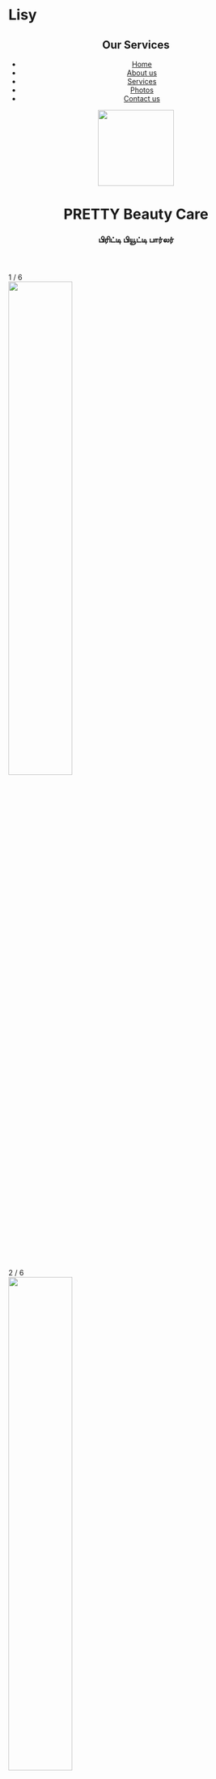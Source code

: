 # Lisy
<!DOCTYPE html>
<html>
<head>
	<meta charset="utf-8">
	<meta name="viewport" content="width=device-width, initial-scale=1">
	<title>sample website</title>
	<link rel="stylesheet" type="text/css" href="html\css\style.css">
	<link rel="stylesheet" type="text/css" href="html\jss\style jes.js">
</head>
<body>
	<header>
		<div class="box">
		<h2>Our Services</h2>
		<ul>
			<li><a href="">Home</a></li>
			<li><a href="">About us</a></li>
			<li><a href="">Services</a></li>
			<li><a href="">Photos</a></li>
			<li><a href="">Contact us</a></li>
		</ul>
	</div>
	 	<div class="logo">
	 		<img src="C:\Users\dhanishlass\Desktop\html\images\myPhoto.jpg"height="150" width="150">
	 		<h1 class="para">PRETTY Beauty Care</h1>
	<h3 class="para1">பிரிட்டி பியூட்டி பார்லர்</h3></div>
	</header>
	
<!-- Container for the image gallery -->
<div class="container">

  <!-- Full-width images with number text -->
  <div class="mySlides">
    <div class="numbertext">1 / 6</div>
      <img src="C:\Users\dhanishlass\Desktop\html\images\bridal 1.jpeg" style="width:50%" height="50%">
  </div>

  <div class="mySlides">
    <div class="numbertext">2 / 6</div>
      <img src="C:\Users\dhanishlass\Desktop\html\images\bridal poo.jpeg" style="width:50%"height="50%">
  </div>

  <div class="mySlides">
    <div class="numbertext">3 / 6</div>
      <img src="C:\Users\dhanishlass\Desktop\html\images\model look 2.jpeg" style="width:50%"height="50%">
  </div>

  <div class="mySlides">
    <div class="numbertext">4 / 6</div>
      <img src="C:\Users\dhanishlass\Desktop\html\images\model look 1.jpeg" style="width:50%" height="50%">
  </div>

  <div class="mySlides">
    <div class="numbertext">5 / 6</div>
      <img src="C:\Users\dhanishlass\Desktop\html\images\baby shower.jpeg" style="width:50%" height="50%">
  </div>

  <div class="mySlides">
    <div class="numbertext">6 / 6</div>
      <img src="C:\Users\dhanishlass\Desktop\html\images\reception look.jpeg" style="width:50%"height="50%">
  </div>
  <div class="mySlides">
    <div class="numbertext">6 / 6</div>
      <img src="C:\Users\dhanishlass\Desktop\html\images\puperty make ovr.jpeg" style="width:50%"height="50%">
  </div>

  <!-- Next and previous buttons -->
  <a class="prev" onclick="plusSlides(-1)">&#10094;</a>
  <a class="next" onclick="plusSlides(1)">&#10095;</a>

  <!-- Image text -->
  <div class="caption-container">
    <p id="caption"></p>
  </div>

  <!-- Thumbnail images -->
  <div class="row">
    <div class="column">
      <img class="demo cursor" src="C:\Users\dhanishlass\Desktop\html\images\bridal 1.jpeg" style="width:100%" onclick="currentSlide(1)" alt="The Woods">
    </div>
    <div class="column">
      <img class="demo cursor" src="C:\Users\dhanishlass\Desktop\html\images\bridal poo.jpeg" style="width:100%" onclick="currentSlide(2)" alt="bridal look">
    </div>
    <div class="column">
      <img class="demo cursor" src="C:\Users\dhanishlass\Desktop\html\images\model look 2.jpeg" style="width:100%" onclick="currentSlide(3)" alt="Bridal">
    </div>
    <div class="column">
      <img class="demo cursor" src="C:\Users\dhanishlass\Desktop\html\images\model look 1.jpeg" style="width:100%" onclick="currentSlide(4)" alt="Bridal">
    </div>
    <div class="column">
      <img class="demo cursor" src="C:\Users\dhanishlass\Desktop\html\images\baby shower.jpeg" style="width:100%" onclick="currentSlide(5)" alt="Baby shower ">
    </div>
    <div class="column">
      <img class="demo cursor" src="C:\Users\dhanishlass\Desktop\html\images\reception look.jpeg" style="width:100%" onclick="currentSlide(6)" alt="Reception Look">
    </div>
    <div class="column">
      <img class="demo cursor" src="C:\Users\dhanishlass\Desktop\html\images\puperty make ovr.jpeg" style="width:100%" onclick="currentSlide(7)" alt="puberty make over">
    </div>
  </div>
</div>
	
<hr><br><br>
<footer>
	<div class="mailtxt">
	<img src="C:\Users\dhanishlass\Desktop\html\images\gmail.jpeg" height="30" width="30">  prettybeautycare03@gmail<br><br>
	103-B/5,<br>
	Weekly Market Road,<br>
Sivagangai-630561
</div>
	
</footer>

</body>
</html>
